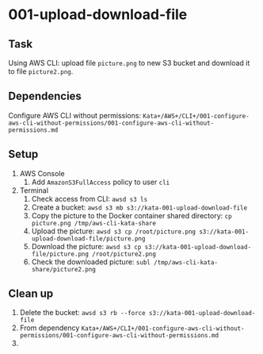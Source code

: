 # 001-upload-download-file

## Task
Using AWS CLI: upload file `picture.png` to new S3 bucket and download it to file `picture2.png`.

## Dependencies
Configure AWS CLI without permissions: `Kata+/AWS+/CLI+/001-configure-aws-cli-without-permissions/001-configure-aws-cli-without-permissions.md`

## Setup
1. AWS Console
	1. Add `AmazonS3FullAccess` policy to user `cli`
2. Terminal
	1. Check access from CLI: `awsd s3 ls`
	2. Create a bucket: `awsd s3 mb s3://kata-001-upload-download-file`
	3. Copy the picture to the Docker container shared directory: `cp picture.png /tmp/aws-cli-kata-share`
	4. Upload the picture: `awsd s3 cp /root/picture.png s3://kata-001-upload-download-file/picture.png`
	5. Download the picture: `awsd s3 cp s3://kata-001-upload-download-file/picture.png /root/picture2.png`
	6. Check the downloaded picture: `subl /tmp/aws-cli-kata-share/picture2.png`

## Clean up
1. Delete the bucket: `awsd s3 rb --force s3://kata-001-upload-download-file`
2. From dependency `Kata+/AWS+/CLI+/001-configure-aws-cli-without-permissions/001-configure-aws-cli-without-permissions.md`
2. 
